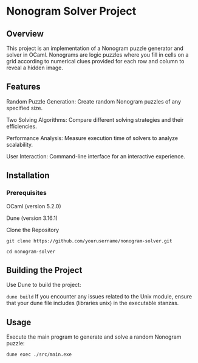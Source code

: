 # Nonogram Solver Project

## Overview

This project is an implementation of a Nonogram puzzle generator and solver in OCaml. Nonograms are logic puzzles where you fill in cells on a grid according to numerical clues provided for each row and column to reveal a hidden image.

## Features
Random Puzzle Generation: Create random Nonogram puzzles of any specified size.

Two Solving Algorithms: Compare different solving strategies and their efficiencies.

Performance Analysis: Measure execution time of solvers to analyze scalability.

User Interaction: Command-line interface for an interactive experience.

## Installation
### Prerequisites
OCaml (version 5.2.0)

Dune (version 3.16.1)

Clone the Repository

`git clone https://github.com/yourusername/nonogram-solver.git`

`cd nonogram-solver`

## Building the Project

Use Dune to build the project:

`dune build`
If you encounter any issues related to the Unix module, ensure that your dune file includes (libraries unix) in the executable stanzas.

## Usage

Execute the main program to generate and solve a random Nonogram puzzle:

`dune exec ./src/main.exe`

